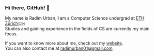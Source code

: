 ### Hi there, GitHub! 👋
My name is Radim Urban, I am a Computer Science undergrad at [ETH Zürich](https://www.ethz.ch)🇨🇭 \
Studies and gaining experience in the fields of CS are currently my main focus.

If you want to know more about me, check out my [website](https://www.radimurban.com). \
You can also contact me at [radimurban01@gmail.com](mailto:radimurban01@gmail.com).
